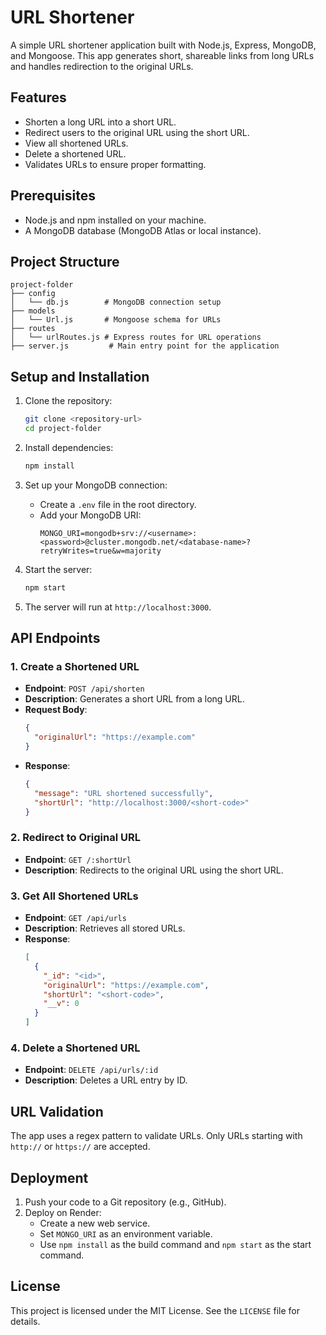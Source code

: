 # URL Shortener

A simple URL shortener application built with Node.js, Express, MongoDB, and Mongoose. This app generates short, shareable links from long URLs and handles redirection to the original URLs.

## Features

- Shorten a long URL into a short URL.
- Redirect users to the original URL using the short URL.
- View all shortened URLs.
- Delete a shortened URL.
- Validates URLs to ensure proper formatting.

## Prerequisites

- Node.js and npm installed on your machine.
- A MongoDB database (MongoDB Atlas or local instance).

## Project Structure

```
project-folder
├── config
│   └── db.js        # MongoDB connection setup
├── models
│   └── Url.js       # Mongoose schema for URLs
├── routes
│   └── urlRoutes.js # Express routes for URL operations
├── server.js         # Main entry point for the application
```

## Setup and Installation

1. Clone the repository:

   ```bash
   git clone <repository-url>
   cd project-folder
   ```

2. Install dependencies:

   ```bash
   npm install
   ```

3. Set up your MongoDB connection:

   - Create a `.env` file in the root directory.
   - Add your MongoDB URI:
     ```env
     MONGO_URI=mongodb+srv://<username>:<password>@cluster.mongodb.net/<database-name>?retryWrites=true&w=majority
     ```

4. Start the server:

   ```bash
   npm start
   ```

5. The server will run at `http://localhost:3000`.

## API Endpoints

### 1. Create a Shortened URL

- **Endpoint**: `POST /api/shorten`
- **Description**: Generates a short URL from a long URL.
- **Request Body**:
  ```json
  {
    "originalUrl": "https://example.com"
  }
  ```
- **Response**:
  ```json
  {
    "message": "URL shortened successfully",
    "shortUrl": "http://localhost:3000/<short-code>"
  }
  ```

### 2. Redirect to Original URL

- **Endpoint**: `GET /:shortUrl`
- **Description**: Redirects to the original URL using the short URL.

### 3. Get All Shortened URLs

- **Endpoint**: `GET /api/urls`
- **Description**: Retrieves all stored URLs.
- **Response**:
  ```json
  [
    {
      "_id": "<id>",
      "originalUrl": "https://example.com",
      "shortUrl": "<short-code>",
      "__v": 0
    }
  ]
  ```

### 4. Delete a Shortened URL

- **Endpoint**: `DELETE /api/urls/:id`
- **Description**: Deletes a URL entry by ID.

## URL Validation

The app uses a regex pattern to validate URLs. Only URLs starting with `http://` or `https://` are accepted.

## Deployment

1. Push your code to a Git repository (e.g., GitHub).
2. Deploy on Render:
   - Create a new web service.
   - Set `MONGO_URI` as an environment variable.
   - Use `npm install` as the build command and `npm start` as the start command.

## License

This project is licensed under the MIT License. See the `LICENSE` file for details.
